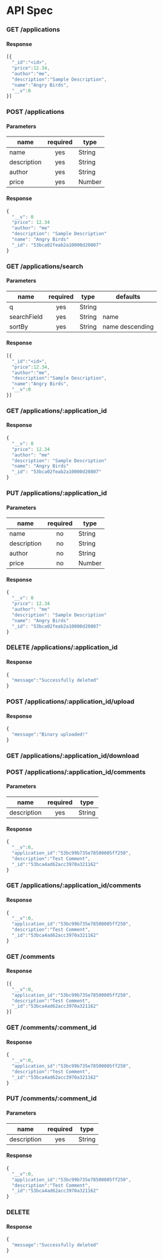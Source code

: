 API Spec
====

### GET /applications

#### Response
```javascript
[{
  "_id":"<id>",
  "price":12.34,
  "author":"me",
  "description":"Sample Description",
  "name":"Angry Birds",
  "__v":0
}]
```

### POST /applications
#### Parameters
| name          | required  | type  |
| ------------- |:-------------:| -----| 
| name     | yes | String | 
| description      | yes      |  String |
| author | yes    |    String |
| price | yes     |   Number |

#### Response
```javascript
{
  "__v": 0
  "price": 12.34
  "author": "me"
  "description": "Sample Description"
  "name": "Angry Birds"
  "_id": "53bca02feab2a10000d20807"
}
```

### GET /applications/search

#### Parameters
| name          | required  | type  | defaults
| ------------- |:-------------:| -----|  ---- |
| q     | yes | String |  |
| searchField      | yes      |  String | name |
| sortBy | yes    |    String | name descending |

#### Response
```javascript
[{
  "_id":"<id>",
  "price":12.34,
  "author":"me",
  "description":"Sample Description",
  "name":"Angry Birds",
  "__v":0
}]
```


### GET /applications/:application_id

#### Response
```javascript
{
  "__v": 0
  "price": 12.34
  "author": "me"
  "description": "Sample Description"
  "name": "Angry Birds"
  "_id": "53bca02feab2a10000d20807"
}
```


### PUT /applications/:application_id

#### Parameters
| name          | required  | type  | 
| ------------- |:-------------:| -----|  
| name     | no | String | 
| description     | no | String | 
| author     | no | String | 
| price     | no | Number | 

#### Response
```javascript
{
  "__v": 0
  "price": 12.34
  "author": "me"
  "description": "Sample Description"
  "name": "Angry Birds"
  "_id": "53bca02feab2a10000d20807"
}
```

### DELETE /applications/:application_id

#### Response
```javascript
{
  "message":"Successfully deleted"
}
```

### POST /applications/:application_id/upload

#### Response
```javascript
{
  "message":"Binary uploaded!"
}
```

### GET /applications/:application_id/download

### POST /applications/:application_id/comments

#### Parameters
| name          | required  | type  | 
| ------------- |:-------------:| -----|  
| description     | yes | String | 

#### Response
```javascript
{
  "__v":0,
  "application_id":"53bc99b735e78500005ff250",
  "description":"Test Comment",
  "_id":"53bca4ad62acc3970a321162"
}
```

### GET /applications/:application_id/comments

#### Response
```javascript
{
  "__v":0,
  "application_id":"53bc99b735e78500005ff250",
  "description":"Test Comment",
  "_id":"53bca4ad62acc3970a321162"
}
```

### GET /comments

#### Response
```javascript
[{
  "__v":0,
  "application_id":"53bc99b735e78500005ff250",
  "description":"Test Comment",
  "_id":"53bca4ad62acc3970a321162"
}]
```

### GET /comments/:comment_id

#### Response
```javascript
{
  "__v":0,
  "application_id":"53bc99b735e78500005ff250",
  "description":"Test Comment",
  "_id":"53bca4ad62acc3970a321162"
}
```

### PUT /comments/:comment_id

#### Parameters
| name          | required  | type  | 
| ------------- |:-------------:| -----|  
| description     | yes | String | 

#### Response
```javascript
{
  "__v":0,
  "application_id":"53bc99b735e78500005ff250",
  "description":"Test Comment",
  "_id":"53bca4ad62acc3970a321162"
}
```

### DELETE

#### Response
```javascript
{
  "message":"Successfully deleted"
}
```

